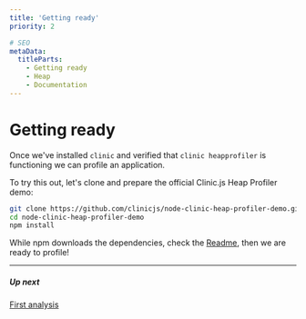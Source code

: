 ```yaml
---
title: 'Getting ready'
priority: 2

# SEO
metaData:
  titleParts:
    - Getting ready
    - Heap
    - Documentation
---
```


# Getting ready

Once we've installed `clinic` and verified that `clinic heapprofiler` is functioning
we can profile an application.

To try this out, let's clone and prepare the official Clinic.js Heap Profiler demo:

```bash
git clone https://github.com/clinicjs/node-clinic-heap-profiler-demo.git
cd node-clinic-heap-profiler-demo
npm install
```

While npm downloads the dependencies, check the [Readme](https://github.com/clinicjs/node-clinic-heap-profiler-demo),
then we are ready to profile!

---

##### Up next

[First analysis](/documentation/heapprofiler/03-first-analysis/)
